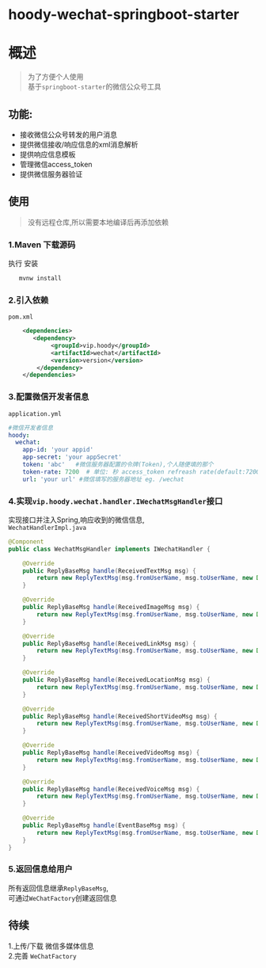 # hoody-wechat-springboot-starter

# 概述
> 为了方便个人使用  
基于`springboot-starter`的微信公众号工具  

## 功能:  
- 接收微信公众号转发的用户消息
- 提供微信接收/响应信息的xml消息解析
- 提供响应信息模板
- 管理微信access_token
- 提供微信服务器验证

## 使用

>没有远程仓库,所以需要本地编译后再添加依赖

### 1.Maven 下载源码
执行 安装
```cmd
   mvnw install 
```
### 2.引入依赖
`pom.xml`
```xml
    <dependencies>
       <dependency>
            <groupId>vip.hoody</groupId>
            <artifactId>wechat</artifactId>
            <version>version</version>
        </dependency>
    </dependencies>
```
 
### 3.配置微信开发者信息
`application.yml`
```yml
#微信开发者信息
hoody:
  wechat:
    app-id: 'your appid'
    app-secret: 'your appSecret'
    token: 'abc'   #微信服务器配置的令牌(Token),个人随便填的那个
    token-rate: 7200  # 单位: 秒 access_token refreash rate(default:7200)
    url: 'your url' #微信填写的服务器地址 eg. /wechat
``` 

### 4.实现`vip.hoody.wechat.handler.IWechatMsgHandler`接口

实现接口并注入Spring,响应收到的微信信息,  
`WechatHandlerImpl.java`
```java
@Component
public class WechatMsgHandler implements IWechatHandler {

    @Override
    public ReplyBaseMsg handle(ReceivedTextMsg msg) {
        return new ReplyTextMsg(msg.fromUserName, msg.toUserName, new Date().getTime().toString(), "你在发是:图片信息");
    }

    @Override
    public ReplyBaseMsg handle(ReceivedImageMsg msg) {
        return new ReplyTextMsg(msg.fromUserName, msg.toUserName, new Date().getTime().toString(), "你在发是:图片信息");
    }

    @Override
    public ReplyBaseMsg handle(ReceivedLinkMsg msg) {
        return new ReplyTextMsg(msg.fromUserName, msg.toUserName, new Date().getTime().toString(), "你在发是:图链接息");
    }

    @Override
    public ReplyBaseMsg handle(ReceivedLocationMsg msg) {
        return new ReplyTextMsg(msg.fromUserName, msg.toUserName, new Date().getTime().toString(), "你在发是:定位信息");
    }

    @Override
    public ReplyBaseMsg handle(ReceivedShortVideoMsg msg) {
        return new ReplyTextMsg(msg.fromUserName, msg.toUserName, new Date().getTime().toString(), "你在发是:小视频信息");
    }

    @Override
    public ReplyBaseMsg handle(ReceivedVideoMsg msg) {
        return new ReplyTextMsg(msg.fromUserName, msg.toUserName, new Date().getTime().toString(), "你在发是:视频信息");
    }

    @Override
    public ReplyBaseMsg handle(ReceivedVoiceMsg msg) {
        return new ReplyTextMsg(msg.fromUserName, msg.toUserName, new Date().getTime().toString(), "你在发是:音频信息");
    }

    @Override
    public ReplyBaseMsg handle(EventBaseMsg msg) {
        return new ReplyTextMsg(msg.fromUserName, msg.toUserName, new Date().getTime().toString(), "你在发是:图片信息");
    }
}
```

### 5.返回信息给用户
所有返回信息继承`ReplyBaseMsg`,  
可通过`WeChatFactory`创建返回信息

## 待续
1.上传/下载 微信多媒体信息  
2.完善 `WeChatFactory`  
